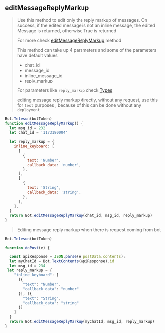 ## editMessageReplyMarkup

> Use this method to edit only the reply markup of messages. On success, if the edited message is not an inline message, the edited Message is returned, otherwise True is returned
>
> For more check [editMessageReplyMarkup](https://core.telegram.org/bots/api#editmessagereplymarkup) method
>
> This method can take up 4 parameters and
> some of the parameters have default values
>
> - chat_id
> - message_id
> - inline_message_id
> - reply_markup
>
> For parameters like `reply_markup` check [Types](https://github.com/abdiu34567/telesn.js/tree/main/Docs/Types)
>
> editing message reply markup directly, without any request, use this for `test` purposes , because of this can be done without any `deployment`

```js
Bot.Telesun(botToken)
function editMessageReplyMarkup() {
  let msg_id = 232
  let chat_id = '1173180004'

  let reply_markup = {
    inline_keyboard: [
      [
        {
          text: 'Number',
          callback_data: 'number',
        },
      ],
      [
        {
          text: 'String',
          callback_data: 'string',
        },
      ],
    ],
  }
  return Bot.editMessageReplyMarkup(chat_id, msg_id, reply_markup)
}
```

> Editing message reply markup when there is request coming from bot

```JavaScript
Bot.Telesun(botToken)

function doPost(e) {

  const apiResponse = JSON.parse(e.postData.contents);
  let myChatId = Bot.TextContents(apiResponse).id
  let msg_id = 234
 let reply_markup = {
    "inline_keyboard": [
      [{
        "text": "Number",
        "callback_data": "number"
      }], [{
        "text": "String",
        "callback_data": "string"
      }]
    ]
  }
  return Bot.editMessageReplyMarkup(myChatId, msg_id, reply_markup)
}
```
